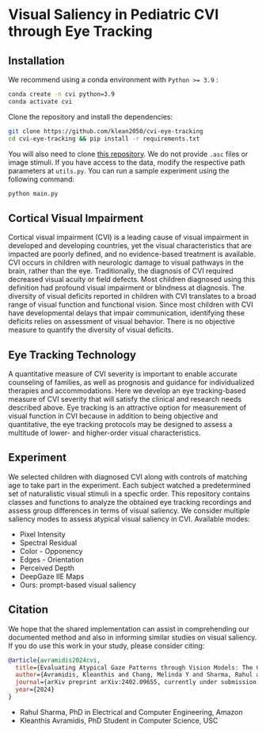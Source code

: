 # Visual Saliency in Pediatric CVI through Eye Tracking

## Installation

We recommend using a conda environment with ``Python >= 3.9`` :

```bash
conda create -n cvi python=3.9
conda activate cvi
```

Clone the repository and install the dependencies:

```bash
git clone https://github.com/klean2050/cvi-eye-tracking
cd cvi-eye-tracking && pip install -r requirements.txt
```

You will also need to clone [this repository](https://github.com/matthias-k/DeepGaze). We do not provide `.asc` files or image stimuli. If you have access to the data, modify the respective path parameters at `utils.py`. You can run a sample experiment using the following command:

```bash
python main.py
```

## Cortical Visual Impairment

Cortical visual impairment (CVI) is a leading cause of visual impairment in developed and developing countries, yet the visual characteristics that are impacted are poorly defined, and no evidence-based treatment is available. CVI occurs in children with neurologic damage to visual pathways in the brain, rather than the eye. Traditionally, the diagnosis of CVI required decreased visual acuity or field defects. Most children diagnosed using this definition had profound visual impairment or blindness at diagnosis. The diversity of visual deficits reported in children with CVI translates to a broad range of visual function and functional vision. Since most children with CVI have developmental delays that impair communication, identifying these deficits relies on assessment of visual behavior. There is no objective measure to quantify the diversity of visual deficits.

## Eye Tracking Technology

A quantitative measure of CVI severity is important to enable accurate counseling of families, as well as prognosis and guidance for individualized therapies and accommodations. Here we develop an eye tracking-based measure of CVI severity that will satisfy the clinical and research needs described above. Eye tracking is an attractive option for measurement of visual function in CVI because in addition to being objective and quantitative, the eye tracking protocols may be designed to assess a multitude of lower- and higher-order visual characteristics.

## Experiment

We selected children with diagnosed CVI along with controls of matching age to take part in the experiment. Each subject watched a predetermined set of naturalistic visual stimuli in a specfic order. This repository contains classes and functions to analyze the obtained eye tracking recordings and assess group differences in terms of visual saliency. We consider multiple saliency modes to assess atypical visual saliency in CVI. Available modes:

* Pixel Intensity
* Spectral Residual
* Color - Opponency
* Edges - Orientation
* Perceived Depth
* DeepGaze IIE Maps
* Ours: prompt-based visual saliency

## Citation

We hope that the shared implementation can assist in comprehending our documented method and also in informing similar studies on visual saliency. If you do use this work in your study, please consider citing:

```bibtex
@article{avramidis2024cvi,
  title={Evaluating Atypical Gaze Patterns through Vision Models: The Case of Cortical Visual Impairment},
  author={Avramidis, Kleanthis and Chang, Melinda Y and Sharma, Rahul and Borchert, Mark S and Narayanan, Shrikanth},
  journal={arXiv preprint arXiv:2402.09655, currently under submission for IEEE EMBC 2024},
  year={2024}
}
```

* Rahul Sharma, PhD in Electrical and Computer Engineering, Amazon
* Kleanthis Avramidis, PhD Student in Computer Science, USC
